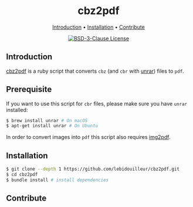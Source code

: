 <div align="center">

# cbz2pdf

[Introduction](#introduction) • [Installation](#installation) • [Contribute](#contribute)

[![BSD-3-Clause License](https://img.shields.io/badge/LICENSE-BSD--3--Clause-red?style=for-the-badge)](./LICENSE)

</div>



## Introduction
[cbz2pdf] is a ruby script that converts `cbz` (and `cbr` with [unrar]) files to `pdf`.



## Prerequisite
If you want to use this script for `cbr` files, please make sure you have `unrar` installed:

``` sh
$ brew install unrar # On macOS
$ apt-get install unrar # On Ubuntu
```


In order to convert images into `pdf` this script also requires [img2pdf].



## Installation
``` sh
$ git clone --depth 1 https://github.com/lebidouilleur/cbz2pdf.git
$ cd cbz2pdf
$ bundle install # install dependencies
```



## Contribute




[cbz2pdf]: https://github.com/lebidouilleur/cbz2pdf
[unrar]:   https://www.rarlab.com/
[img2pdf]: https://github.com/myollie/img2pdf
